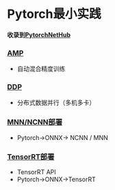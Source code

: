 # Pytorch最小实践

#### 收录到[PytorchNetHub](https://github.com/bobo0810/PytorchNetHub)

### [AMP](./AMP/README.md)

- 自动混合精度训练

### [DDP](./DDP/readme.md)

- 分布式数据并行（多机多卡）


### [MNN/NCNN部署](./ModelConver/readme.md)

- Pytorch->ONNX-> NCNN / MNN

### [TensorRT部署](./TensorRT/readme.md)

- TensorRT API
- Pytorch->ONNX->TensorRT

